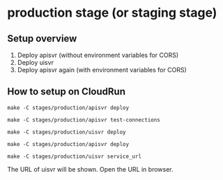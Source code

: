# production stage (or staging stage)

## Setup overview

1. Deploy apisvr (without environment variables for CORS)
2. Deploy uisvr
3. Deploy apisvr again (with environment variables for CORS)

## How to setup on CloudRun

```
make -C stages/production/apisvr deploy
```

```
make -C stages/production/apisvr test-connections
```

```
make -C stages/production/uisvr deploy
```

```
make -C stages/production/apisvr deploy
```

```
make -C stages/production/uisvr service_url
```

The URL of uisvr will be shown. Open the URL in browser.
